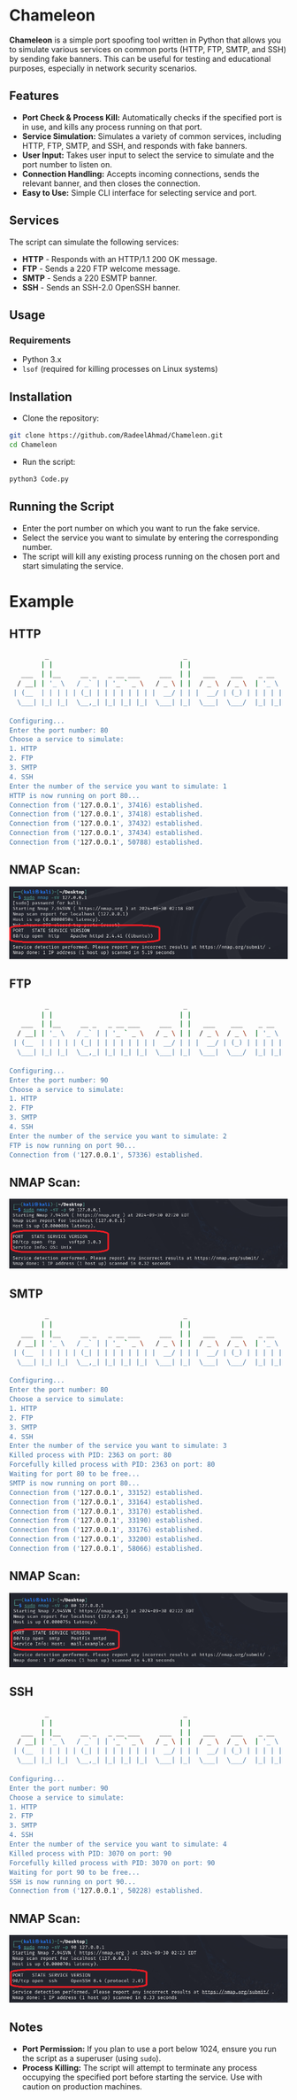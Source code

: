 # Chameleon

**Chameleon** is a simple port spoofing tool written in Python that allows you to simulate various services on common ports (HTTP, FTP, SMTP, and SSH) by sending fake banners. This can be useful for testing and educational purposes, especially in network security scenarios.

## Features
- **Port Check & Process Kill:** Automatically checks if the specified port is in use, and kills any process running on that port.
- **Service Simulation:** Simulates a variety of common services, including HTTP, FTP, SMTP, and SSH, and responds with fake banners.
- **User Input:** Takes user input to select the service to simulate and the port number to listen on.
- **Connection Handling:** Accepts incoming connections, sends the relevant banner, and then closes the connection.
- **Easy to Use:** Simple CLI interface for selecting service and port.

## Services
The script can simulate the following services:
- **HTTP** - Responds with an HTTP/1.1 200 OK message.
- **FTP** - Sends a 220 FTP welcome message.
- **SMTP** - Sends a 220 ESMTP banner.
- **SSH** - Sends an SSH-2.0 OpenSSH banner.

## Usage
### Requirements
- Python 3.x
- `lsof` (required for killing processes on Linux systems)

## Installation
- Clone the repository:

```bash
git clone https://github.com/RadeelAhmad/Chameleon.git
cd Chameleon
```

- Run the script:

```bash
python3 Code.py
```

## Running the Script
- Enter the port number on which you want to run the fake service.
- Select the service you want to simulate by entering the corresponding number.
- The script will kill any existing process running on the chosen port and start simulating the service.

# Example

## HTTP
```bash
         _                                  _                        
        | |                                | |                       
   ___  | |__     __ _   _ __ ___     ___  | |   ___    ___    _ __  
  / __| | '_ \   / _` | | '_ ` _ \   / _ \ | |  / _ \  / _ \  | '_ \ 
 | (__  | | | | | (_| | | | | | | | |  __/ | | |  __/ | (_) | | | | |
  \___| |_| |_|  \__,_| |_| |_| |_|  \___| |_|  \___|  \___/  |_| |_|
                                                                     
Configuring...
Enter the port number: 80
Choose a service to simulate:
1. HTTP
2. FTP
3. SMTP
4. SSH
Enter the number of the service you want to simulate: 1
HTTP is now running on port 80...
Connection from ('127.0.0.1', 37416) established.
Connection from ('127.0.0.1', 37418) established.
Connection from ('127.0.0.1', 37432) established.
Connection from ('127.0.0.1', 37434) established.
Connection from ('127.0.0.1', 50788) established.
```

## NMAP Scan:
<p align="center">
    <img src="images/1.png" alt="image1">
</p>

## FTP
```bash
         _                                  _                        
        | |                                | |                       
   ___  | |__     __ _   _ __ ___     ___  | |   ___    ___    _ __  
  / __| | '_ \   / _` | | '_ ` _ \   / _ \ | |  / _ \  / _ \  | '_ \ 
 | (__  | | | | | (_| | | | | | | | |  __/ | | |  __/ | (_) | | | | |
  \___| |_| |_|  \__,_| |_| |_| |_|  \___| |_|  \___|  \___/  |_| |_|
                                                                     
Configuring...
Enter the port number: 90
Choose a service to simulate:
1. HTTP
2. FTP
3. SMTP
4. SSH
Enter the number of the service you want to simulate: 2
FTP is now running on port 90...
Connection from ('127.0.0.1', 57336) established.
```

## NMAP Scan:
<p align="center">
    <img src="images/2.png" alt="image1">
</p>

## SMTP
```bash
         _                                  _                        
        | |                                | |                       
   ___  | |__     __ _   _ __ ___     ___  | |   ___    ___    _ __  
  / __| | '_ \   / _` | | '_ ` _ \   / _ \ | |  / _ \  / _ \  | '_ \ 
 | (__  | | | | | (_| | | | | | | | |  __/ | | |  __/ | (_) | | | | |
  \___| |_| |_|  \__,_| |_| |_| |_|  \___| |_|  \___|  \___/  |_| |_|
                                                                     
Configuring...
Enter the port number: 80
Choose a service to simulate:
1. HTTP
2. FTP
3. SMTP
4. SSH
Enter the number of the service you want to simulate: 3
Killed process with PID: 2363 on port: 80
Forcefully killed process with PID: 2363 on port: 80
Waiting for port 80 to be free...
SMTP is now running on port 80...
Connection from ('127.0.0.1', 33152) established.
Connection from ('127.0.0.1', 33164) established.
Connection from ('127.0.0.1', 33170) established.
Connection from ('127.0.0.1', 33190) established.
Connection from ('127.0.0.1', 33176) established.
Connection from ('127.0.0.1', 33200) established.
Connection from ('127.0.0.1', 58066) established.
```

## NMAP Scan:
<p align="center">
    <img src="images/3.png" alt="image1">
</p>

## SSH
```bash
         _                                  _                        
        | |                                | |                       
   ___  | |__     __ _   _ __ ___     ___  | |   ___    ___    _ __  
  / __| | '_ \   / _` | | '_ ` _ \   / _ \ | |  / _ \  / _ \  | '_ \ 
 | (__  | | | | | (_| | | | | | | | |  __/ | | |  __/ | (_) | | | | |
  \___| |_| |_|  \__,_| |_| |_| |_|  \___| |_|  \___|  \___/  |_| |_|
                                                                     
Configuring...
Enter the port number: 90
Choose a service to simulate:
1. HTTP
2. FTP
3. SMTP
4. SSH
Enter the number of the service you want to simulate: 4
Killed process with PID: 3070 on port: 90
Forcefully killed process with PID: 3070 on port: 90
Waiting for port 90 to be free...
SSH is now running on port 90...
Connection from ('127.0.0.1', 50228) established.
```

## NMAP Scan:
<p align="center">
    <img src="images/4.png" alt="image1">
</p>

## Notes
- **Port Permission:** If you plan to use a port below 1024, ensure you run the script as a superuser (using `sudo`).
- **Process Killing:** The script will attempt to terminate any process occupying the specified port before starting the service. Use with caution on production machines.
